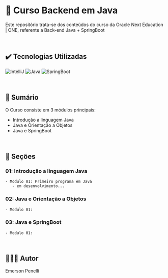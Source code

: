 # 📌 Curso Backend em Java
Este repositório trata-se dos conteúdos do curso da Oracle Next Education | ONE, referente a Back-end Java + SpringBoot

<br>

## ✔️ Tecnologias Utilizadas
![IntelliJ](https://img.shields.io/badge/IntelliJ_IDEA-000000.svg?style=for-the-badge&logo=intellij-idea&logoColor=white)
![Java](https://img.shields.io/badge/Java-ED8B00?style=for-the-badge&logo=openjdk&logoColor=white)
![SpringBoot](https://img.shields.io/badge/Spring-6DB33F?style=for-the-badge&logo=spring&logoColor=white)


<br>

## 📎 Sumário
O Curso consiste em 3 módulos principais:
- Introdução a linguagem Java
- Java e Orientação a Objetos
- Java e SpringBoot

<br>

## 📝 Seções
### 01: Introdução a linguagem Java
    - Modulo 01: Primeiro programa em Java
       - em desenvolvimento...

### 02: Java e Orientação a Objetos
    - Modulo 01: 


### 03: Java e SpringBoot
    - Modulo 01:

<br>

## 🙋🏻‍♂️ Autor

Emerson Penelli

